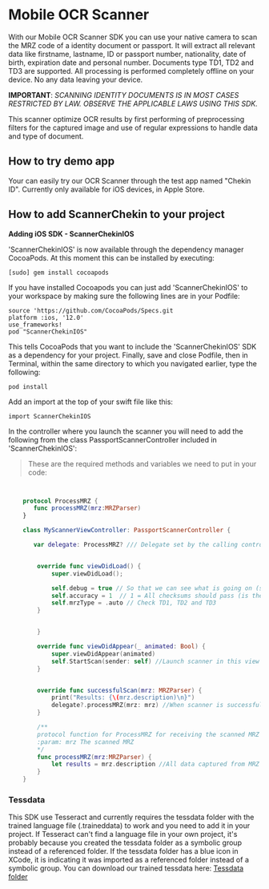 # Mobile OCR Scanner

With our Mobile OCR Scanner SDK you can use your native camera to scan the MRZ code of a identity document or passport. It will extract all relevant data like firstname, lastname, ID or passport number, nationality, date of birth, expiration date and personal number. Documents type TD1, TD2 and TD3 are supported. All processing is performed completely offline on your device. No any data leaving your device.

**IMPORTANT**: *SCANNING IDENTITY DOCUMENTS IS IN MOST CASES RESTRICTED BY LAW. OBSERVE THE APPLICABLE LAWS USING THIS SDK.*

This scanner optimize OCR results by first performing of preprocessing filters for the captured image and use of regular expressions to handle data and type of document.
## How to try demo app

Your can easily try our OCR Scanner through the test app named "Chekin ID". Currently only available for iOS devices, in Apple Store.


## How to add ScannerChekin to your project

**Adding iOS SDK - ScannerChekinIOS**

'ScannerChekinIOS' is now available through the dependency manager CocoaPods. At this moment this can be installed by executing:

`[sudo] gem install cocoapods`

If you have installed Cocoapods you can just add 'ScannerChekinIOS' to your workspace by making sure the following lines are in your Podfile:

`source 'https://github.com/CocoaPods/Specs.git`<br>
`platform :ios, '12.0'`<br>
`use_frameworks!`<br>
`pod "ScannerChekinIOS"`<br>

This tells CocoaPods that you want to include the 'ScannerChekinIOS' SDK as a dependency for your project. Finally, save and close Podfile, then in Terminal, within the same directory to which you navigated earlier, type the following:

`pod install`

Add an import at the top of your swift file like this:

`import ScannerChekinIOS`

In the controller where you launch the scanner you will need to add the following from the class PassportScannerController included in 'ScannerChekinIOS':

> These are the required methods and variables we need to put in your code:

```swift


    protocol ProcessMRZ {
       func processMRZ(mrz:MRZParser)
    }

    class MyScannerViewController: PassportScannerController {

       var delegate: ProcessMRZ? /// Delegate set by the calling controller so that we can pass on ProcessMRZ events.


        override func viewDidLoad() {
            super.viewDidLoad();

            self.debug = true // So that we can see what is going on (scan text and quality indicator)
            self.accuracy = 1  // 1 = All checksums should pass (is the default so we could skip this line)
            self.mrzType = .auto // Check TD1, TD2 and TD3  
        }


        }

        override func viewDidAppear(_ animated: Bool) {
            super.viewDidAppear(animated)
            self.StartScan(sender: self) //Launch scanner in this view controller
        }


        override func successfulScan(mrz: MRZParser) {
            print("Results: {\(mrz.description)\n}")
            delegate?.processMRZ(mrz: mrz) //When scanner is successful, get results.
        }  

        /**
        protocol function for ProcessMRZ for receiving the scanned MRZ
        :param: mrz The scanned MRZ
        */
        func processMRZ(mrz:MRZParser) {
            let results = mrz.description //All data captured from MRZ code.
        }
    }
```


### Tessdata

This SDK use Tesseract and currently requires the tessdata folder with the trained language file (.traineddata) to work and you need to add it in your project. If Tesseract can't find a language file in your own project, it's probably because you created the tessdata folder as a symbolic group instead of a referenced folder. If the tessdata folder has a blue icon in XCode, it is indicating it was imported as a referenced folder instead of a symbolic group. You can download our trained tessdata here: [Tessdata folder](https://drive.google.com/file/d/16JpWsAaC11GstXEsJCgSpWPnqWGpvc1l/view)
